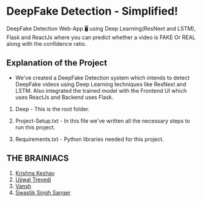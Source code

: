 # DeepFake Detection - Simplified!
DeepFake Detection Web-App 🖥 using Deep Learning(ResNext and LSTM), Flask and ReactJs where you can predict whether a video is FAKE Or REAL along with the confidence ratio. 

## Explanation of the Project
- We've created a DeepFake Detection system which intends to detect DeepFake videos using Deep Learning techniques like ResNext and LSTM. Also integrated the  trained model with the Frontend UI which uses ReactJs and Backend uses Flask.

1. Deep - This is the root folder.

2. Project-Setup.txt - In this file we've written all the necessary steps to run this project.

3. Requirements.txt - Python libraries needed for this project. 

## THE BRAINIACS
1. [Krishna Keshav](https://github.com/KeshavCh0udhary)
2. [Ujjwal Trevedi](https://github.com/ujjwaltrivedi07)
3. [Vansh](https://github.com/Vanshmakhija16)
4. [Swastik Singh Sanger](https://github.com/swastiksanger16)
